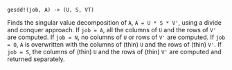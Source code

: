 ```
gesdd!(job, A) -> (U, S, VT)
```

Finds the singular value decomposition of `A`, `A = U * S * V'`, using a divide and conquer approach. If `job = A`, all the columns of `U` and the rows of `V'` are computed. If `job = N`, no columns of `U` or rows of `V'` are computed. If `job = O`, `A` is overwritten with the columns of (thin) `U` and the rows of (thin) `V'`. If `job = S`, the columns of (thin) `U` and the rows of (thin) `V'` are computed and returned separately.
